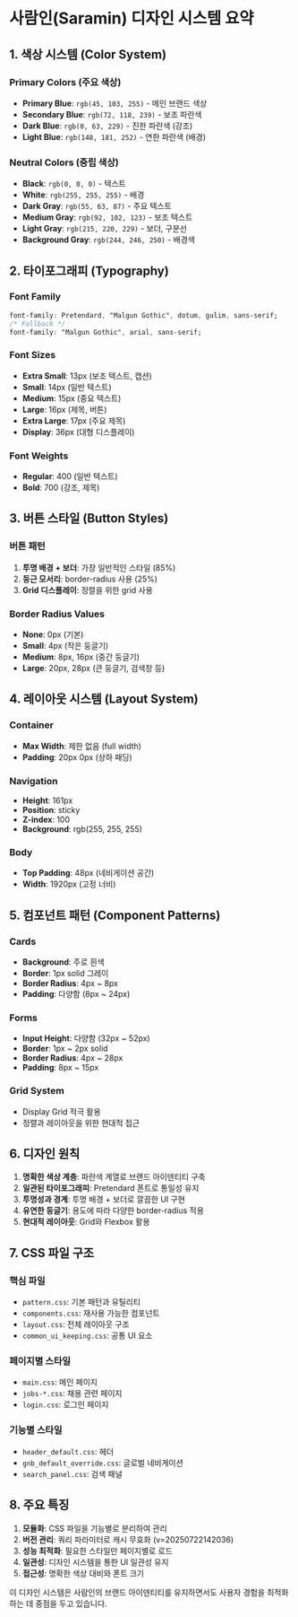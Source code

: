 # 사람인(Saramin) 디자인 시스템 요약

## 1. 색상 시스템 (Color System)

### Primary Colors (주요 색상)
- **Primary Blue**: `rgb(45, 103, 255)` - 메인 브랜드 색상
- **Secondary Blue**: `rgb(72, 118, 239)` - 보조 파란색
- **Dark Blue**: `rgb(0, 63, 229)` - 진한 파란색 (강조)
- **Light Blue**: `rgb(148, 181, 252)` - 연한 파란색 (배경)

### Neutral Colors (중립 색상)
- **Black**: `rgb(0, 0, 0)` - 텍스트
- **White**: `rgb(255, 255, 255)` - 배경
- **Dark Gray**: `rgb(55, 63, 87)` - 주요 텍스트
- **Medium Gray**: `rgb(92, 102, 123)` - 보조 텍스트
- **Light Gray**: `rgb(215, 220, 229)` - 보더, 구분선
- **Background Gray**: `rgb(244, 246, 250)` - 배경색

## 2. 타이포그래피 (Typography)

### Font Family
```css
font-family: Pretendard, "Malgun Gothic", dotum, gulim, sans-serif;
/* Fallback */
font-family: "Malgun Gothic", arial, sans-serif;
```

### Font Sizes
- **Extra Small**: 13px (보조 텍스트, 캡션)
- **Small**: 14px (일반 텍스트)
- **Medium**: 15px (중요 텍스트)
- **Large**: 16px (제목, 버튼)
- **Extra Large**: 17px (주요 제목)
- **Display**: 36px (대형 디스플레이)

### Font Weights
- **Regular**: 400 (일반 텍스트)
- **Bold**: 700 (강조, 제목)

## 3. 버튼 스타일 (Button Styles)

### 버튼 패턴
1. **투명 배경 + 보더**: 가장 일반적인 스타일 (85%)
2. **둥근 모서리**: border-radius 사용 (25%)
3. **Grid 디스플레이**: 정렬을 위한 grid 사용

### Border Radius Values
- **None**: 0px (기본)
- **Small**: 4px (작은 둥글기)
- **Medium**: 8px, 16px (중간 둥글기)
- **Large**: 20px, 28px (큰 둥글기, 검색창 등)

## 4. 레이아웃 시스템 (Layout System)

### Container
- **Max Width**: 제한 없음 (full width)
- **Padding**: 20px 0px (상하 패딩)

### Navigation
- **Height**: 161px
- **Position**: sticky
- **Z-index**: 100
- **Background**: rgb(255, 255, 255)

### Body
- **Top Padding**: 48px (네비게이션 공간)
- **Width**: 1920px (고정 너비)

## 5. 컴포넌트 패턴 (Component Patterns)

### Cards
- **Background**: 주로 흰색
- **Border**: 1px solid 그레이
- **Border Radius**: 4px ~ 8px
- **Padding**: 다양함 (8px ~ 24px)

### Forms
- **Input Height**: 다양함 (32px ~ 52px)
- **Border**: 1px ~ 2px solid
- **Border Radius**: 4px ~ 28px
- **Padding**: 8px ~ 15px

### Grid System
- Display Grid 적극 활용
- 정렬과 레이아웃을 위한 현대적 접근

## 6. 디자인 원칙

1. **명확한 색상 계층**: 파란색 계열로 브랜드 아이덴티티 구축
2. **일관된 타이포그래피**: Pretendard 폰트로 통일성 유지
3. **투명성과 경계**: 투명 배경 + 보더로 깔끔한 UI 구현
4. **유연한 둥글기**: 용도에 따라 다양한 border-radius 적용
5. **현대적 레이아웃**: Grid와 Flexbox 활용

## 7. CSS 파일 구조

### 핵심 파일
- `pattern.css`: 기본 패턴과 유틸리티
- `components.css`: 재사용 가능한 컴포넌트
- `layout.css`: 전체 레이아웃 구조
- `common_ui_keeping.css`: 공통 UI 요소

### 페이지별 스타일
- `main.css`: 메인 페이지
- `jobs-*.css`: 채용 관련 페이지
- `login.css`: 로그인 페이지

### 기능별 스타일
- `header_default.css`: 헤더
- `gnb_default_override.css`: 글로벌 네비게이션
- `search_panel.css`: 검색 패널

## 8. 주요 특징

1. **모듈화**: CSS 파일을 기능별로 분리하여 관리
2. **버전 관리**: 쿼리 파라미터로 캐시 무효화 (v=20250722142036)
3. **성능 최적화**: 필요한 스타일만 페이지별로 로드
4. **일관성**: 디자인 시스템을 통한 UI 일관성 유지
5. **접근성**: 명확한 색상 대비와 폰트 크기

이 디자인 시스템은 사람인의 브랜드 아이덴티티를 유지하면서도 사용자 경험을 최적화하는 데 중점을 두고 있습니다.